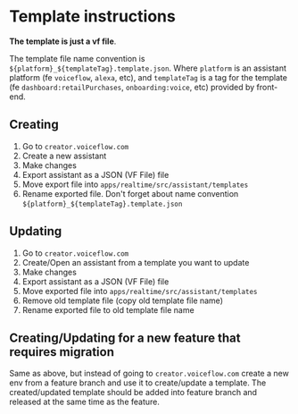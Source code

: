 # Template instructions

**The template is just a vf file**.

The template file name convention is `${platform}_${templateTag}.template.json`. Where `platform` is an assistant platform (fe `voiceflow`, `alexa`, etc), and `templateTag` is a tag for the template (fe `dashboard:retailPurchases`, `onboarding:voice`, etc) provided by front-end.

## Creating

1. Go to `creator.voiceflow.com`
2. Create a new assistant
3. Make changes
4. Export assistant as a JSON (VF File) file
5. Move export file into `apps/realtime/src/assistant/templates`
6. Rename exported file. Don't forget about name convention `${platform}_${templateTag}.template.json`

## Updating

1. Go to `creator.voiceflow.com`
2. Create/Open an assistant from a template you want to update
3. Make changes
4. Export assistant as a JSON (VF File) file
5. Move exported file into `apps/realtime/src/assistant/templates`
6. Remove old template file (copy old template file name)
7. Rename exported file to old template file name

## Creating/Updating for a new feature that requires migration

Same as above, but instead of going to `creator.voiceflow.com` create a new env from a feature branch and use it to create/update a template. The created/updated template should be added into feature branch and released at the same time as the feature.
